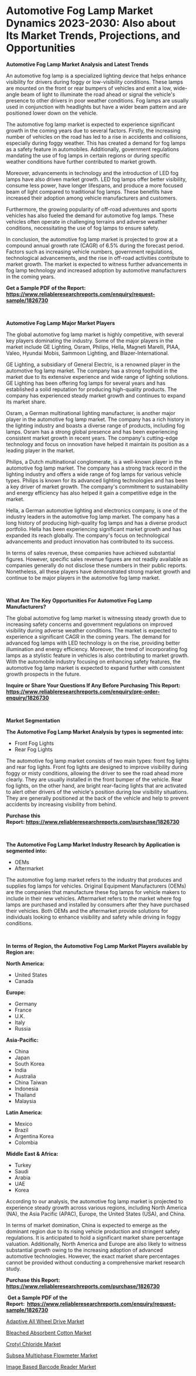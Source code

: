 <p><h1>Automotive Fog Lamp Market Dynamics 2023-2030: Also about Its Market Trends, Projections, and Opportunities</h1></p><p><strong>Automotive Fog Lamp Market Analysis and Latest Trends</strong></p>
<p><p>An automotive fog lamp is a specialized lighting device that helps enhance visibility for drivers during foggy or low-visibility conditions. These lamps are mounted on the front or rear bumpers of vehicles and emit a low, wide-angle beam of light to illuminate the road ahead or signal the vehicle's presence to other drivers in poor weather conditions. Fog lamps are usually used in conjunction with headlights but have a wider beam pattern and are positioned lower down on the vehicle.</p><p>The automotive fog lamp market is expected to experience significant growth in the coming years due to several factors. Firstly, the increasing number of vehicles on the road has led to a rise in accidents and collisions, especially during foggy weather. This has created a demand for fog lamps as a safety feature in automobiles. Additionally, government regulations mandating the use of fog lamps in certain regions or during specific weather conditions have further contributed to market growth.</p><p>Moreover, advancements in technology and the introduction of LED fog lamps have also driven market growth. LED fog lamps offer better visibility, consume less power, have longer lifespans, and produce a more focused beam of light compared to traditional fog lamps. These benefits have increased their adoption among vehicle manufacturers and customers.</p><p>Furthermore, the growing popularity of off-road adventures and sports vehicles has also fueled the demand for automotive fog lamps. These vehicles often operate in challenging terrains and adverse weather conditions, necessitating the use of fog lamps to ensure safety.</p><p>In conclusion, the automotive fog lamp market is projected to grow at a compound annual growth rate (CAGR) of 6.5% during the forecast period. Factors such as increasing vehicle numbers, government regulations, technological advancements, and the rise in off-road activities contribute to market growth. The market is expected to witness further advancements in fog lamp technology and increased adoption by automotive manufacturers in the coming years.</p></p>
<p><strong>Get a Sample PDF of the Report:&nbsp; <a href="https://www.reliableresearchreports.com/enquiry/request-sample/1826730">https://www.reliableresearchreports.com/enquiry/request-sample/1826730</a></strong></p>
<p>&nbsp;</p>
<p><strong>Automotive Fog Lamp Major Market Players</strong></p>
<p><p>The global automotive fog lamp market is highly competitive, with several key players dominating the industry. Some of the major players in the market include GE Lighting, Osram, Philips, Hella, Magneti Marelli, PIAA, Valeo, Hyundai Mobis, Sammoon Lighting, and Blazer-International.</p><p>GE Lighting, a subsidiary of General Electric, is a renowned player in the automotive fog lamp market. The company has a strong foothold in the market due to its extensive experience and wide range of lighting solutions. GE Lighting has been offering fog lamps for several years and has established a solid reputation for producing high-quality products. The company has experienced steady market growth and continues to expand its market share.</p><p>Osram, a German multinational lighting manufacturer, is another major player in the automotive fog lamp market. The company has a rich history in the lighting industry and boasts a diverse range of products, including fog lamps. Osram has a strong global presence and has been experiencing consistent market growth in recent years. The company's cutting-edge technology and focus on innovation have helped it maintain its position as a leading player in the market.</p><p>Philips, a Dutch multinational conglomerate, is a well-known player in the automotive fog lamp market. The company has a strong track record in the lighting industry and offers a wide range of fog lamps for various vehicle types. Philips is known for its advanced lighting technologies and has been a key driver of market growth. The company's commitment to sustainability and energy efficiency has also helped it gain a competitive edge in the market.</p><p>Hella, a German automotive lighting and electronics company, is one of the industry leaders in the automotive fog lamp market. The company has a long history of producing high-quality fog lamps and has a diverse product portfolio. Hella has been experiencing significant market growth and has expanded its reach globally. The company's focus on technological advancements and product innovation has contributed to its success.</p><p>In terms of sales revenue, these companies have achieved substantial figures. However, specific sales revenue figures are not readily available as companies generally do not disclose these numbers in their public reports. Nonetheless, all these players have demonstrated strong market growth and continue to be major players in the automotive fog lamp market.</p></p>
<p>&nbsp;</p>
<p><strong>What Are The Key Opportunities For Automotive Fog Lamp Manufacturers?</strong></p>
<p><p>The global automotive fog lamp market is witnessing steady growth due to increasing safety concerns and government regulations on improved visibility during adverse weather conditions. The market is expected to experience a significant CAGR in the coming years. The demand for advanced fog lamps with LED technology is on the rise, providing better illumination and energy efficiency. Moreover, the trend of incorporating fog lamps as a stylistic feature in vehicles is also contributing to market growth. With the automobile industry focusing on enhancing safety features, the automotive fog lamp market is expected to expand further with consistent growth prospects in the future.</p></p>
<p><strong>Inquire or Share Your Questions If Any Before Purchasing This Report: <a href="https://www.reliableresearchreports.com/enquiry/pre-order-enquiry/1826730">https://www.reliableresearchreports.com/enquiry/pre-order-enquiry/1826730</a></strong></p>
<p>&nbsp;</p>
<p><strong>Market Segmentation</strong></p>
<p><strong>The Automotive Fog Lamp Market Analysis by types is segmented into:</strong></p>
<p><ul><li>Front Fog Lights</li><li>Rear Fog Lights</li></ul></p>
<p><p>The automotive fog lamp market consists of two main types: front fog lights and rear fog lights. Front fog lights are designed to improve visibility during foggy or misty conditions, allowing the driver to see the road ahead more clearly. They are usually installed in the front bumper of the vehicle. Rear fog lights, on the other hand, are bright rear-facing lights that are activated to alert other drivers of the vehicle's position during low visibility situations. They are generally positioned at the back of the vehicle and help to prevent accidents by increasing visibility from behind.</p></p>
<p><strong>Purchase this Report:&nbsp;<a href="https://www.reliableresearchreports.com/purchase/1826730">https://www.reliableresearchreports.com/purchase/1826730</a></strong></p>
<p>&nbsp;</p>
<p><strong>The Automotive Fog Lamp Market Industry Research by Application is segmented into:</strong></p>
<p><ul><li>OEMs</li><li>Aftermarket</li></ul></p>
<p><p>The automotive fog lamp market refers to the industry that produces and supplies fog lamps for vehicles. Original Equipment Manufacturers (OEMs) are the companies that manufacture these fog lamps for vehicle makers to include in their new vehicles. Aftermarket refers to the market where fog lamps are purchased and installed by consumers after they have purchased their vehicles. Both OEMs and the aftermarket provide solutions for individuals looking to enhance visibility and safety while driving in foggy conditions.</p></p>
<p>&nbsp;</p>
<p><strong>In terms of Region, the Automotive Fog Lamp Market Players available by Region are:</strong></p>
<p>
    <p> <strong> North America: </strong>
        <ul>
            <li>United States</li>
            <li>Canada</li>
        </ul>
        </p> 
    <p> <strong> Europe: </strong>
        <ul>
            <li>Germany</li>
            <li>France</li>
            <li>U.K.</li>
            <li>Italy</li>
            <li>Russia</li>
        </ul>
        </p> 
    <p> <strong> Asia-Pacific: </strong>
        <ul>
            <li>China</li>
            <li>Japan</li>
            <li>South Korea</li>
            <li>India</li>
            <li>Australia</li>
            <li>China Taiwan</li>
            <li>Indonesia</li>
            <li>Thailand</li>
            <li>Malaysia</li>
        </ul>
        </p> 
    <p> <strong> Latin America: </strong>
        <ul>
            <li>Mexico</li>
            <li>Brazil</li>
            <li>Argentina Korea</li>
            <li>Colombia</li>
        </ul>
        </p> 
    <p> <strong> Middle East & Africa: </strong>
        <ul>
            <li>Turkey</li>
            <li>Saudi</li>
            <li>Arabia</li>
            <li>UAE</li>
            <li>Korea</li>
        </ul>
    </p>
    </p>
<p><p>According to our analysis, the automotive fog lamp market is projected to experience steady growth across various regions, including North America (NA), the Asia Pacific (APAC), Europe, the United States (USA), and China. </p><p>In terms of market domination, China is expected to emerge as the dominant region due to its rising vehicle production and stringent safety regulations. It is anticipated to hold a significant market share percentage valuation. Additionally, North America and Europe are also likely to witness substantial growth owing to the increasing adoption of advanced automotive technologies. However, the exact market share percentages cannot be provided without conducting a comprehensive market research study.</p></p>
<p><strong>Purchase this Report: <a href="https://www.reliableresearchreports.com/purchase/1826730">https://www.reliableresearchreports.com/purchase/1826730</a></strong></p>
<p>&nbsp;<strong>Get a Sample PDF of the Report:&nbsp;&nbsp;<a href="https://www.reliableresearchreports.com/enquiry/request-sample/1826730">https://www.reliableresearchreports.com/enquiry/request-sample/1826730</a></strong></p>
<p><strong></strong></p>
<p><p><a href="https://github.com/Chiragrp25/Market-Research-Report-List-1/blob/main/adaptive-all-wheel-drive-market.md">Adaptive All Wheel Drive Market</a></p><p><a href="https://www.linkedin.com/pulse/bleached-absorbent-cotton-market-insights-players-forecast-xoj1c/">Bleached Absorbent Cotton Market</a></p><p><a href="https://www.linkedin.com/pulse/crotyl-chloride-market-size-share-amp-trends-analysis-nhbwc/">Crotyl Chloride Market</a></p><p><a href="https://medium.com/@hazelharvey1918/subsea-multiphase-flowmeter-market-comprehensive-assessment-by-type-application-and-geography-11c79c98dc26">Subsea Multiphase Flowmeter Market</a></p><p><a href="https://medium.com/@gerardowolf/image-based-barcode-reader-market-size-reveals-the-best-marketing-channels-in-global-industry-6807f3a09c35">Image Based Barcode Reader Market</a></p></p>